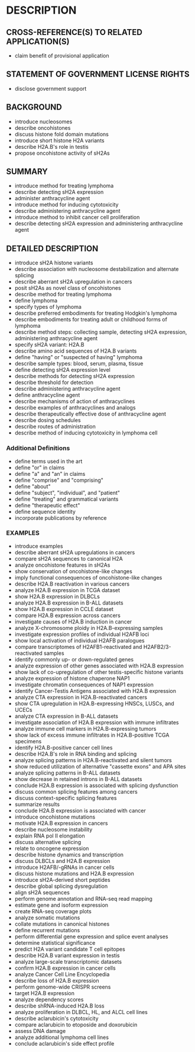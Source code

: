 # DESCRIPTION

## CROSS-REFERENCE(S) TO RELATED APPLICATION(S)

- claim benefit of provisional application

## STATEMENT OF GOVERNMENT LICENSE RIGHTS

- disclose government support

## BACKGROUND

- introduce nucleosomes
- describe oncohistones
- discuss histone fold domain mutations
- introduce short histone H2A variants
- describe H2A.B's role in testis
- propose oncohistone activity of sH2As

## SUMMARY

- introduce method for treating lymphoma
- describe detecting sH2A expression
- administer anthracycline agent
- introduce method for inducing cytotoxicity
- describe administering anthracycline agent
- introduce method to inhibit cancer cell proliferation
- describe detecting sH2A expression and administering anthracycline agent

## DETAILED DESCRIPTION

- introduce sH2A histone variants
- describe association with nucleosome destabilization and alternate splicing
- describe aberrant sH2A upregulation in cancers
- posit sH2As as novel class of oncohistones
- describe method for treating lymphoma
- define lymphoma
- specify types of lymphoma
- describe preferred embodiments for treating Hodgkin's lymphoma
- describe embodiments for treating adult or childhood forms of lymphoma
- describe method steps: collecting sample, detecting sH2A expression, administering anthracycline agent
- specify sH2A variant: H2A.B
- describe amino acid sequences of H2A.B variants
- define "having" or "suspected of having" lymphoma
- describe sample types: blood, serum, plasma, tissue
- define detecting sH2A expression level
- describe methods for detecting sH2A expression
- describe threshold for detection
- describe administering anthracycline agent
- define anthracycline agent
- describe mechanisms of action of anthracyclines
- describe examples of anthracyclines and analogs
- describe therapeutically effective dose of anthracycline agent
- describe dosing schedules
- describe routes of administration
- describe method of inducing cytotoxicity in lymphoma cell

### Additional Definitions

- define terms used in the art
- define "or" in claims
- define "a" and "an" in claims
- define "comprise" and "comprising"
- define "about"
- define "subject", "individual", and "patient"
- define "treating" and grammatical variants
- define "therapeutic effect"
- define sequence identity
- incorporate publications by reference

### EXAMPLES

- introduce examples
- describe aberrant sH2A upregulations in cancers
- compare sH2A sequences to canonical H2A
- analyze oncohistone features in sH2As
- show conservation of oncohistone-like changes
- imply functional consequences of oncohistone-like changes
- describe H2A.B reactivation in various cancers
- analyze H2A.B expression in TCGA dataset
- show H2A.B expression in DLBCLs
- analyze H2A.B expression in B-ALL datasets
- show H2A.B expression in CCLE dataset
- compare H2A.B expression across cancers
- investigate causes of H2A.B induction in cancer
- analyze X-chromosome ploidy in H2A.B-expressing samples
- investigate expression profiles of individual H2AFB loci
- show local activation of individual H2AFB paralogues
- compare transcriptomes of H2AFB1-reactivated and H2AFB2/3-reactivated samples
- identify commonly up- or down-regulated genes
- analyze expression of other genes associated with H2A.B expression
- show lack of co-upregulation of other testis-specific histone variants
- analyze expression of histone chaperone NAP1
- investigate chromatin consequences of NAP1 expression
- identify Cancer-Testis Antigens associated with H2A.B expression
- analyze CTA expression in H2A.B-reactivated cancers
- show CTA upregulation in H2A.B-expressing HNSCs, LUSCs, and UCECs
- analyze CTA expression in B-ALL datasets
- investigate association of H2A.B expression with immune infiltrates
- analyze immune cell markers in H2A.B-expressing tumors
- show lack of excess immune infiltrates in H2A.B-positive TCGA specimens
- identify H2A.B-positive cancer cell lines
- describe H2A.B's role in RNA binding and splicing
- analyze splicing patterns in H2A.B-reactivated and silent tumors
- show reduced utilization of alternative "cassette exons" and APA sites
- analyze splicing patterns in B-ALL datasets
- show decrease in retained introns in B-ALL datasets
- conclude H2A.B expression is associated with splicing dysfunction
- discuss common splicing features among cancers
- discuss context-specific splicing features
- summarize results
- conclude H2A.B expression is associated with cancer
- introduce oncohistone mutations
- motivate H2A.B expression in cancers
- describe nucleosome instability
- explain RNA pol II elongation
- discuss alternative splicing
- relate to oncogene expression
- describe histone dynamics and transcription
- discuss DLBCLs and H2A.B expression
- introduce H2AFB/-gRNAs in cancer cells
- discuss histone mutations and H2A.B expression
- introduce sH2A-derived short peptides
- describe global splicing dysregulation
- align sH2A sequences
- perform genome annotation and RNA-seq read mapping
- estimate gene and isoform expression
- create RNA-seq coverage plots
- analyze somatic mutations
- collate mutations in canonical histones
- define recurrent mutations
- perform differential gene expression and splice event analyses
- determine statistical significance
- predict H2A variant candidate T cell epitopes
- describe H2A.B variant expression in testis
- analyze large-scale transcriptomic datasets
- confirm H2A.B expression in cancer cells
- analyze Cancer Cell Line Encyclopedia
- describe loss of H2A.B expression
- perform genome-wide CRISPR screens
- target H2A.B expression
- analyze dependency scores
- describe shRNA-induced H2A.B loss
- analyze proliferation in DLBCL, HL, and ALCL cell lines
- describe aclarubicin's cytotoxicity
- compare aclarubicin to etoposide and doxorubicin
- assess DNA damage
- analyze additional lymphoma cell lines
- conclude aclarubicin's side effect profile

